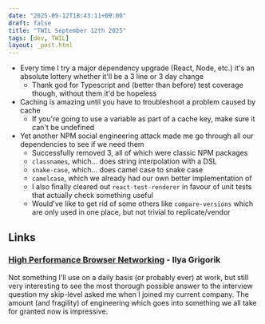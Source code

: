 ```yaml
---
date: "2025-09-12T18:43:11+09:00"
draft: false
title: "TWIL September 12th 2025"
tags: [dev, TWIL]
layout: _post.html
---
```


- Every time I try a major dependency upgrade (React, Node, etc.) it's an absolute lottery whether it'll be a 3 line or 3 day change
  - Thank god for Typescript and (better than before) test coverage though, without them it'd be hopeless
- Caching is amazing until you have to troubleshoot a problem caused by cache
  - If you're going to use a variable as part of a cache key, make sure it can't be undefined
- Yet another NPM social engineering attack made me go through all our dependencies to see if we need them
  - Successfully removed 3, all of which were classic NPM packages
  - `classnames`, which... does string interpolation with a DSL
  - `snake-case`, which... does camel case to snake case
  - `camelcase`, which we already had our own better implementation of
  - I also finally cleared out `react-test-renderer` in favour of unit tests that actually check something useful
  - Would've like to get rid of some others like `compare-versions` which are only used in one place, but not trivial to replicate/vendor

## Links

### [High Performance Browser Networking](https://hpbn.co/) - Ilya Grigorik

Not something I'll use on a daily basis (or probably ever) at work, but still very interesting to see the most thorough possible answer to the interview question my skip-level asked me when I joined my current company. The amount (and fragility) of engineering which goes into something we all take for granted now is impressive.
